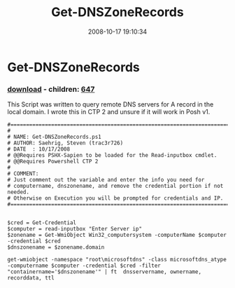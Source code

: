 ﻿---
pid:            642
poster:         Trac3r726
title:          Get-DNSZoneRecords
date:           2008-10-17 19:10:34
format:         posh
parent:         0
parent:         0
children:       647
---

# Get-DNSZoneRecords

### [download](642.ps1) - children: [647](647.md)

This Script was written to query remote DNS servers for A record in the local domain. I wrote this in CTP 2 and unsure if it will work in Posh v1. 

```posh
#==========================================================================
#
# NAME: Get-DNSZoneRecords.ps1
# AUTHOR: Saehrig, Steven (trac3r726)
# DATE  : 10/17/2008
# @@Requires PSHX-Sapien to be loaded for the Read-inputbox cmdlet.
# @@Requires Powershell CTP 2
#
# COMMENT: 
# Just comment out the variable and enter the info you need for 
# computername, dnszonename, and remove the credential portion if not needed.
# Otherwise on Execution you will be prompted for credentials and IP.
#==========================================================================


$cred = Get-Credential
$computer = read-inputbox "Enter Server ip"
$zonename = Get-WmiObject Win32_computersystem -computerName $computer -credential $cred
$dnszonename = $zonename.domain

get-wmiobject -namespace "root\microsoftdns" -class microsoftdns_atype -computername $computer -credential $cred -filter "containername='$dnszonename'" | ft  dnsservername, ownername, recorddata, ttl


```
